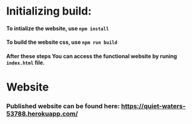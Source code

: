 # Initializing build:

#### To intialize the website, use `npm install`
#### To build the website css, use `npm run build`
#### After these steps You can access the functional website by runing `index.html` file.


# Website

### Published website can be found here: https://quiet-waters-53788.herokuapp.com/
